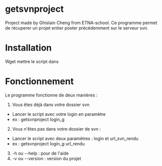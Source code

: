 # getsvnproject
Project made by Ghislain Cheng from ETNA-school.
Ce programme permet de récuperer un projet entier poster précédemment sur le serveur svn.

# Installation
Wget 
mettre le script dans 

# Fonctionnement
Le programme fonctionne de deux manières :
1. Vous êtes déjà dans votre dossier svn
* Lancer le script avec votre login en paramètre 
* ex : getsvnproject login_g
2. Vous n'êtes pas dans votre dossier de svn :
* Lancer le script avec deux paramètres : login et url_svn_rendu
* ex : getsvnproject login_g url_rendu
3. -h ou --help : pour de l'aide
4. -v ou --version : version du projet
